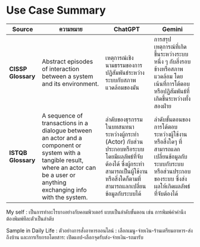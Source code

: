 # Use Case Summary

| **Source**        | **ความหมาย**                                                                                                                                                        | **ChatGPT**                                                                                     | **Gemini**                                                                                   |
|--------------------|--------------------------------------------------------------------------------------------------------------------------------------------------------------------|---------------------------------------------------------------------------------------------------------------|-----------------------------------------------------------------------------------------------|
| **CISSP Glossary** | Abstract episodes of interaction between a system and its environment.                                                                                             | เหตุการณ์เชิงนามธรรมของการปฏิสัมพันธ์ระหว่างระบบกับสภาพแวดล้อมของมัน                                          | การสรุปเหตุการณ์ที่เกิดขึ้นระหว่างระบบหนึ่ง ๆ กับสิ่งรอบข้างหรือสภาพแวดล้อม โดยเน้นที่การโต้ตอบหรือปฏิสัมพันธ์ที่เกิดขึ้นระหว่างทั้งสองฝ่าย                                              |
| **ISTQB Glossary** | A sequence of transactions in a dialogue between an actor and a component or system with a tangible result, where an actor can be a user or anything exchanging info with the system. | ลำดับของธุรกรรมในบทสนทนาระหว่างผู้กระทำ (Actor) กับส่วนประกอบหรือระบบ โดยมีผลลัพธ์ที่จับต้องได้ ซึ่งผู้กระทำสามารถเป็นผู้ใช้งานหรือสิ่งใดก็ตามที่สามารถแลกเปลี่ยนข้อมูลกับระบบได้    | ลำดับขั้นตอนของการโต้ตอบระหว่างผู้ใช้งานหรือสิ่งใดๆ ที่สามารถแลกเปลี่ยนข้อมูลกับระบบกับระบบหรือส่วนประกอบของระบบ ซึ่งส่งผลให้เกิดผลลัพธ์ที่จับต้องได้                    |

My self : เป็นการทำอะไรบางอย่างกับคอมพิวเตอร์ แบบเป็นลำดับขั้นตอน เช่น การพิมพ์คำคำนึง ต้องพิมพ์ทีละตัวเป็นลำดับ

Sample in Daily Life : ตัวอย่างการสั่งอาหารออนไลน์ : เลือกเมนู-จ่ายเงิน-ร้านเตรียมอาหาร-ส่งถึงบ้าน และการเรียกรถโดยสาร: เปิดแอป-เลือกจุดรับส่ง-จ่ายเงิน-รถมารับ
